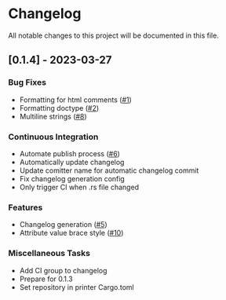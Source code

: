 # Changelog

All notable changes to this project will be documented in this file.

## [0.1.4] - 2023-03-27

### Bug Fixes

- Formatting for html comments ([#1](https://github.com/bram209/leptosfmt/issues/1))
- Formatting doctype ([#2](https://github.com/bram209/leptosfmt/issues/2))
- Multiline strings ([#8](https://github.com/bram209/leptosfmt/issues/8))

### Continuous Integration

- Automate publish process ([#6](https://github.com/bram209/leptosfmt/issues/6))
- Automatically update changelog
- Update comitter name for automatic changelog commit
- Fix changelog generation config
- Only trigger CI when .rs file changed

### Features

- Changelog generation ([#5](https://github.com/bram209/leptosfmt/issues/5))
- Attribute value brace style ([#10](https://github.com/bram209/leptosfmt/issues/10))

### Miscellaneous Tasks

- Add CI group to changelog
- Prepare for 0.1.3
- Set repository in printer Cargo.toml

<!-- generated by git-cliff -->
